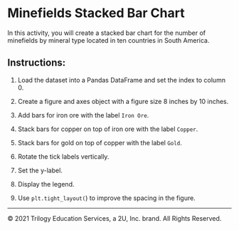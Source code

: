 # Minefields Stacked Bar Chart

In this activity, you will create a stacked bar chart for the number of minefields by mineral type located in ten countries in South America.

## Instructions:

1. Load the dataset into a Pandas DataFrame and set the index to column 0.

2. Create a figure and axes object with a figure size 8 inches by 10 inches.

3. Add bars for iron ore with the label `Iron Ore`.

4. Stack bars for copper on top of iron ore with the label `Copper`.

5. Stack bars for gold on top of copper with the label `Gold`.

6. Rotate the tick labels vertically.

7. Set the y-label.

8. Display the legend.

9. Use `plt.tight_layout(`) to improve the spacing in the figure. 

---

© 2021 Trilogy Education Services, a 2U, Inc. brand. All Rights Reserved.